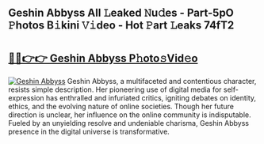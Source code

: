## Geshin Abbyss All 𝙻eaked 𝙽u𝚍es - Part-5pO 𝙿hotos B𝚒kini 𝚅𝚒deo - Hot 𝙿art 𝙻eaks 74fT2

# <h2><a href="http://ld18kr.urlbe.top/?page=Geshin+Abbyss">🔗🔗👉👉 Geshin Abbyss P𝚑oto𝚜Vid𝚎o</a></h2>

[![Geshin Abbyss](https://i.imgur.com/eBuTRDB.gif)](http://ld18kr.urlbe.top/?page=Geshin+Abbyss)
Geshin Abbyss, a multifaceted and contentious character, resists simple description. Her pioneering use of digital media for self-expression has enthralled and infuriated critics, igniting debates on identity, ethics, and the evolving nature of online societies. Though her future direction is unclear, her influence on the online community is indisputable. Fueled by an unyielding resolve and undeniable charisma, Geshin Abbyss presence in the digital universe is transformative.
